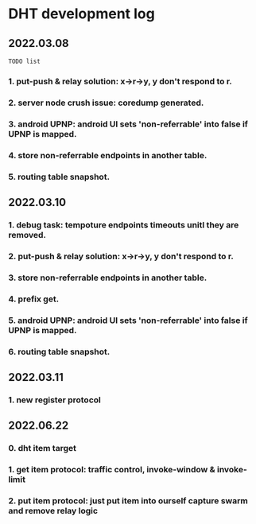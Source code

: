 # DHT development log

## 2022.03.08

    TODO list

### 1. put-push & relay solution: x->r->y, y don't respond to r.

### 2. server node crush issue: coredump generated.

### 3. android UPNP: android UI sets 'non-referrable' into false if UPNP is mapped.

### 4. store non-referrable endpoints in another table.

### 5. routing table snapshot.

## 2022.03.10

### 1. debug task: tempoture endpoints timeouts unitl they are removed.

### 2. put-push & relay solution: x->r->y, y don't respond to r.

### 3. store non-referrable endpoints in another table. 

### 4. prefix get.

### 5. android UPNP: android UI sets 'non-referrable' into false if UPNP is mapped.

### 6. routing table snapshot.

## 2022.03.11

### 1. new register protocol

## 2022.06.22

### 0. dht item target

### 1. get item protocol: traffic control, invoke-window & invoke-limit

### 2. put item protocol: just put item into ourself capture swarm and remove relay logic

